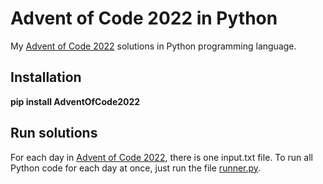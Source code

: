 # Advent of Code 2022 in Python

My [Advent of Code 2022](https://adventofcode.com/2022) solutions in Python programming language.

## Installation

**pip install AdventOfCode2022**

## Run solutions

For each day in [Advent of Code 2022](https://adventofcode.com/2022), there is one input.txt file. To run all Python code 
for each day at once, just run the file 
[runner.py](https://github.com/GlobalCreativeApkDev/advent-of-code-2022/blob/master/advent-of-code-2022/runner.py).
